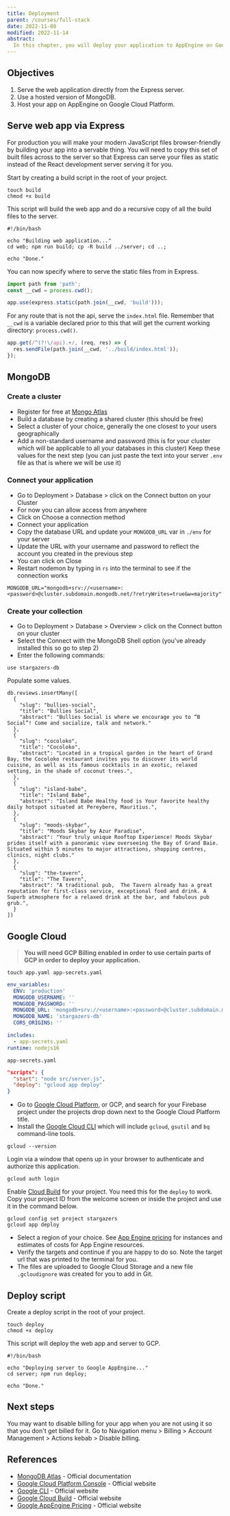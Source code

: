 ```yaml
---
title: Deployment
parent: /courses/full-stack
date: 2022-11-08
modified: 2022-11-14
abstract:
  In this chapter, you will deploy your application to AppEngine on Google Cloud Platform.
---
```


## Objectives

1. Serve the web application directly from the Express server.
1. Use a hosted version of MongoDB.
1. Host your app on AppEngine on Google Cloud Platform.

## Serve web app via Express

For production you will make your modern JavaScript files browser-friendly by building your app into
a servable thing. You will need to copy this set of built files across to the
server so that Express can serve your files as static instead of the React
development server serving it for you.

Start by creating a build script in the root of your project.

```bash:title=>./
touch build
chmod +x build
```

This script will build the web app and do a recursive copy of all the build files to the server.

```bash:title=./build
#!/bin/bash

echo "Building web application..."
cd web; npm run build; cp -R build ../server; cd ..;

echo "Done."
```

You can now specify where to serve the static files from in Express.

```js:title=./server/src/server.js
import path from 'path';
const __cwd = process.cwd();

app.use(express.static(path.join(__cwd, 'build')));
```

For any route that is not the api, serve the `index.html` file.
Remember that `__cwd` is a variable declared prior to this that will get the current working
directory: `process.cwd()`.

```js:title=./server/src/server.js
app.get(/^(?!\/api).+/, (req, res) => {
  res.sendFile(path.join(__cwd, '../build/index.html'));
});
```

## MongoDB

### Create a cluster

- Register for free at [Mongo Atlas][mongo-atlas]
- Build a database by creating a shared cluster (this should be free)
- Select a cluster of your choice, generally the one closest to your users geographically
- Add a non-standard username and password (this is for your cluster which will
  be applicable to all your databases in this cluster)
  Keep these values for the next step (you can just paste the text into your server
  `.env` file as that is where we will be use it)

### Connect your application

- Go to Deployment > Database > click on the Connect button on your Cluster
- For now you can allow access from anywhere
- Click on Choose a connection method
- Connect your application
- Copy the database URL and update your `MONGODB_URL` var in `./env` for your server
- Update the URL with your username and password to reflect the account you created in the previous step
- You can click on Close
- Restart nodemon by typing in `rs` into the terminal to see if the connection works

```text:title=./server/.env
MONGODB_URL="mongodb+srv://<username>:<password>@cluster.subdomain.mongodb.net/?retryWrites=true&w=majority"
```

### Create your collection

- Go to Deployment > Database > Overview > click on the Connect button on your cluster
- Select the Connect with the MongoDB Shell option (you've already installed this so go to step 2)
- Enter the following commands:

```bash:title=mongosh
use stargazers-db
```

Populate some values.

```bash:title=mongosh
db.reviews.insertMany([
  {
    "slug": "bullies-social",
    "title": "Bullies Social",
    "abstract": "Bullies Social is where we encourage you to “B Social”! Come and socialize, talk and network."
  },
  {
    "slug": "cocoloko",
    "title": "Cocoloko",
    "abstract": "Located in a tropical garden in the heart of Grand Bay, the Cocoloko restaurant invites you to discover its world cuisine, as well as its famous cocktails in an exotic, relaxed setting, in the shade of coconut trees.",
  },
  {
    "slug": "island-babe",
    "title": "Island Babe",
    "abstract": "Island Babe Healthy food is Your favorite healthy daily hotspot situated at Pereybere, Mauritius.",
  },
  {
    "slug": "moods-skybar",
    "title": "Moods Skybar by Azur Paradise",
    "abstract": "Your truly unique Rooftop Experience! Moods Skybar prides itself with a panoramic view overseeing the Bay of Grand Baie. Situated within 5 minutes to major attractions, shopping centres, clinics, night clubs."
  },
  {
    "slug": "the-tavern",
    "title": "The Tavern",
    "abstract": "A traditional pub,  The Tavern already has a great reputation for first-class service, exceptional food and drink. A Superb atmosphere for a relaxed drink at the bar, and fabulous pub grub.",
  }
])
```

## Google Cloud

> **You will need GCP Billing enabled in order to use certain parts of GCP in order to deploy your application.**

```bash:title=>./server
touch app.yaml app-secrets.yaml
```

```yaml:title=./server/app-secrets.yaml
env_variables:
  ENV: 'production'
  MONGODB_USERNAME: ''
  MONGODB_PASSWORD: ''
  MONGODB_URL: 'mongodb+srv://<username>:<password>@cluster.subdomain.mongodb.net/?retryWrites=true&w=majority'
  MONGODB_NAME: 'stargazers-db'
  CORS_ORIGINS: ''
```

```yaml:title=./server/app.yaml
includes:
  - app-secrets.yaml
runtime: nodejs16
```

```text:title=./.gitignore
app-secrets.yaml
```

```js:title=./server/package.json
"scripts": {
  "start": "node src/server.js",
  "deploy": "gcloud app deploy"
}
```

- Go to [Google Cloud Platform][gcp], or GCP, and search for your Firebase project under the
  projects drop down next to the Google Cloud Platform title.
- Install the [Google Cloud CLI][gcloud-cli] which will include `gcloud`, `gsutil` and `bq` command-line tools.

```bash:title=>./
gcloud --version
```

Login via a window that opens up in your browser to authenticate and authorize
this application.

```bash:title=>./
gcloud auth login
```

Enable [Cloud Build][cloud-build] for your project. You need this for the `deploy` to work.
Copy your project ID from the welcome screen or inside the project and use it in the command below.

```bash:title=>./server
gcloud config set project stargazers
gcloud app deploy
```

- Select a region of your choice. See [App Engine pricing][pricing] for instances and
  estimates of costs for App Engine resources.
- Verify the targets and continue if you are happy to do so.
  Note the target url that was printed to the terminal for you.
- The files are uploaded to Google Cloud Storage and a new file `.gcloudignore` was created for you to add in Git.

## Deploy script

Create a deploy script in the root of your project.

```bash:title=>./
touch deploy
chmod +x deploy
```

This script will deploy the web app and server to GCP.

```bash:title=./build
#!/bin/bash

echo "Deploying server to Google AppEngine..."
cd server; npm run deploy;

echo "Done."
```

## Next steps

You may want to disable billing for your app when you are not using it so that
you don't get billed for it. Go to Navigation menu > Billing > Account Management >
Actions kebab > Disable billing.

## References

- [MongoDB Atlas][mongo-atlas] - Official documentation
- [Google Cloud Platform Console][gcp] - Official website
- [Google CLI][gcloud-cli] - Official website
- [Google Cloud Build][cloud-build] - Official website
- [Google AppEngine Pricing][pricing] - Official website

[mongo-atlas]: https://www.mongodb.com/atlas/database
[gcp]: https://console.cloud.google.com
[gcloud-cli]: https://cloud.google.com/sdk/docs/install
[cloud-build]: https://cloud.google.com/build
[pricing]: https://cloud.google.com/appengine/pricing
